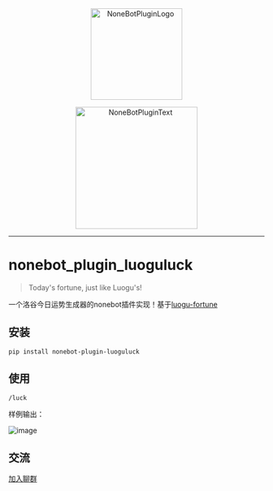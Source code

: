 <div align="center">
  <a href="https://v2.nonebot.dev/store"><img src="https://github.com/A-kirami/nonebot-plugin-template/blob/resources/nbp_logo.png" width="180" height="180" alt="NoneBotPluginLogo"></a>
  <br>
  <p><img src="https://github.com/A-kirami/nonebot-plugin-template/blob/resources/NoneBotPlugin.svg" width="240" alt="NoneBotPluginText"></p>
</div>

<hr />

# nonebot_plugin_luoguluck

>Today's fortune, just like Luogu's!

一个洛谷今日运势生成器的nonebot插件实现！基于[luogu-fortune](https://github.com/xycld/luogu-fortune)

## 安装
```shell
pip install nonebot-plugin-luoguluck
```
## 使用
```explaintext
/luck
```

样例输出：

![image](https://github.com/user-attachments/assets/40393908-0450-4653-8e4c-7d9fdc2e618a)

## 交流
[加入聊群](https://qm.qq.com/q/ZPlIiTh3OM)